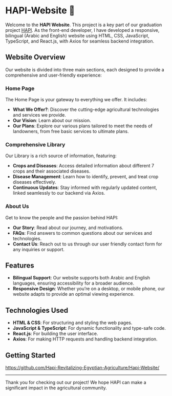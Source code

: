 
#  HAPI-Website 🌱

Welcome to the **HAPI Website**. This project is a key part of our graduation project [HAPI](https://github.com/Hapi-Revitalizing-Egyptian-Agriculture). As the front-end developer, I have developed a responsive, bilingual (Arabic and English) website using HTML, CSS, JavaScript, TypeScript, and React.js, with Axios for seamless backend integration. 

##  Website Overview

Our website is divided into three main sections, each designed to provide a comprehensive and user-friendly experience:

###  Home Page

The Home Page is your gateway to everything we offer. It includes:
- **What We Offer?**: Discover the cutting-edge agricultural technologies and services we provide.
- **Our Vision**: Learn about our mission.
- **Our Plans**: Explore our various plans tailored to meet the needs of landowners, from free basic services to ultimate plans.

###  Comprehensive Library

Our Library is a rich source of information, featuring:
- **Crops and Diseases**: Access detailed information about different 7 crops and their associated diseases.
- **Disease Management**: Learn how to identify, prevent, and treat crop diseases effectively.
- **Continuous Updates**: Stay informed with regularly updated content, linked seamlessly to our backend via Axios.

###  About Us

Get to know the people and the passion behind HAPI:
- **Our Story**: Read about our journey, and motivations.
- **FAQs**: Find answers to common questions about our services and technologies.
- **Contact Us**: Reach out to us through our user friendly contact form for any inquiries or support.

##  Features

- **Bilingual Support**: Our website supports both Arabic and English languages, ensuring accessibility for a broader audience.
- **Responsive Design**: Whether you’re on a desktop, or mobile phone, our website adapts to provide an optimal viewing experience.

##  Technologies Used

- **HTML & CSS**: For structuring and styling the web pages.
- **JavaScript & TypeScript**: For dynamic functionality and type-safe code.
- **React.js**: For building the user interface.
- **Axios**: For making HTTP requests and handling backend integration.

##  Getting Started

https://github.com/Hapi-Revitalizing-Egyptian-Agriculture/Hapi-Website/

---

Thank you for checking out our project! We hope HAPI can make a significant impact in the agricultural community.
